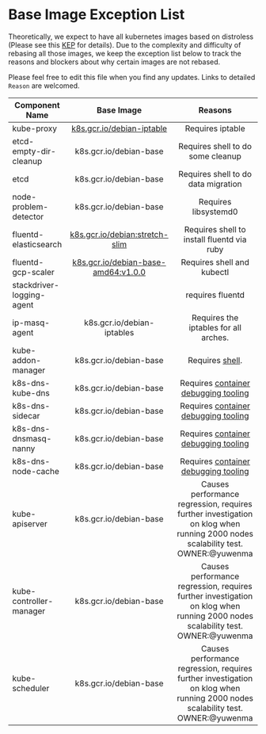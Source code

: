# Base Image Exception List

Theoretically, we expect to have all kubernetes images based on distroless (Please see this [KEP](https://github.com/kubernetes/enhancements/blob/master/keps/sig-release/20190316-rebase-images-to-distroless.md) for details). Due to the complexity and difficulty of rebasing all those images, we keep the exception list below to track the reasons and blockers about why certain images are not rebased.

Please feel free to edit this file when you find any updates. Links to detailed `Reason` are welcomed.


| Component Name                    |           Base Image         |        Reasons     |
| --------------------------------- | :---------------------------:|:----------------------:|
|kube-proxy      |  [k8s.gcr.io/debian-iptable](https://github.com/kubernetes/kubernetes/blob/1b9d0c1094d31f851a5ec6e277fbf0b7382196cf/build/common.sh#L101)   | Requires iptable  |
|etcd-empty-dir-cleanup | k8s.gcr.io/debian-base | Requires shell to do some cleanup |
|etcd | k8s.gcr.io/debian-base | Requires shell to do data migration|
|node-problem-detector| k8s.gcr.io/debian-base | Requires libsystemd0 |
|fluentd-elasticsearch |[k8s.gcr.io/debian:stretch-slim](https://github.com/kubernetes/kubernetes/blob/master/cluster/addons/fluentd-elasticsearch/fluentd-es-image/Dockerfile) |  Requires shell to install fluentd via ruby |
|fluentd-gcp-scaler | [k8s.gcr.io/debian-base-amd64:v1.0.0](https://github.com/GoogleCloudPlatform/k8s-stackdriver/blob/master/fluentd-gcp-scaler/Dockerfile) |  Requires shell and kubectl |
|stackdriver-logging-agent |  | requires fluentd |
|ip-masq-agent | k8s.gcr.io/debian-iptables| Requires the iptables for all arches.|
|kube-addon-manager | k8s.gcr.io/debian-base| Requires [shell](https://github.com/kubernetes/kubernetes/blob/master/cluster/addons/addon-manager/kube-addons.sh).|
|k8s-dns-kube-dns  |  k8s.gcr.io/debian-base  | Requires [container debugging tooling](https://github.com/kubernetes/enhancements/blob/master/keps/sig-node/20190212-ephemeral-containers.md) |
|k8s-dns-sidecar  |  k8s.gcr.io/debian-base  |  Requires [container debugging tooling](https://github.com/kubernetes/enhancements/blob/master/keps/sig-node/20190212-ephemeral-containers.md) |
|k8s-dns-dnsmasq-nanny  |  k8s.gcr.io/debian-base  |  Requires [container debugging tooling](https://github.com/kubernetes/enhancements/blob/master/keps/sig-node/20190212-ephemeral-containers.md) |
|k8s-dns-node-cache  |  k8s.gcr.io/debian-base  |  Requires [container debugging tooling](https://github.com/kubernetes/enhancements/blob/master/keps/sig-node/20190212-ephemeral-containers.md) |
|kube-apiserver | k8s.gcr.io/debian-base| Causes performance regression, requires further investigation on klog when running 2000 nodes scalability test. OWNER:@yuwenma|
|kube-controller-manager | k8s.gcr.io/debian-base| Causes performance regression, requires further investigation on klog when running 2000 nodes scalability test. OWNER:@yuwenma|
|kube-scheduler | k8s.gcr.io/debian-base| Causes performance regression, requires further investigation on klog when running 2000 nodes scalability test. OWNER:@yuwenma|
